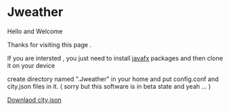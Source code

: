 # Jweather

Hello and Welcome 

Thanks for visiting this page .


If you are intersted , you just need to install <a href="https://openjfx.io/" >javafx</a> packages and then clone it on your device 

create directory named ".Jweather" in your home and put config.conf and city.json files in it. ( sorry but this software is in beta state and yeah ... )


<a href="https://drive.google.com/open?id=1ADmKIfpOfFLp7DRx7SAiYiE9A6iIWjDe" > Downlaod city.json </a>

